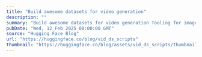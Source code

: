 ```yaml
---
title: "Build awesome datasets for video generation"
description: ""
summary: "Build awesome datasets for video generation Tooling for image generation datasets is well establishe..."
pubDate: "Wed, 12 Feb 2025 00:00:00 GMT"
source: "Hugging Face Blog"
url: "https://huggingface.co/blog/vid_ds_scripts"
thumbnail: "https://huggingface.co/blog/assets/vid_ds_scripts/thumbnail.png"
---
```


